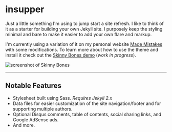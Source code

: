 # insupper

Just a little something I'm using to jump start a site refresh. I like to think of it as a starter for building your own Jekyll site. I purposely keep the styling minimal and bare to make it easier to add your own flare and markup.

I'm currently using a variation of it on my personal website [Made Mistakes](http://xuchanggui.github.io) with some modifications. To learn more about how to use the theme and install it check out the [Skinny Bones demo](http://xuchanggui.github.io) (*work in progress*).

![screenshot of Skinny Bones](http://xuchanggui.github.io/images/skinny-bones-theme-feature.jpg)

---

## Notable Features

* Stylesheet built using Sass. *Requires Jekyll 2.x*
* Data files for easier customization of the site navigation/footer and for supporting multiple authors.
* Optional Disqus comments, table of contents, social sharing links, and Google AdSense ads.
* And more.
